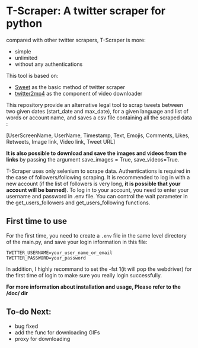 # T-Scraper: A twitter scraper for python 

compared with other twitter scrapers, T-Scraper is more:
- simple
- unlimited
- without any authentications

This tool is based on:
- [Sweet](https://github.com/Altimis/Scweet) as the basic method of twitter scraper
- [twitter2mp4](https://github.com/f-rog/twitter2mp4) as the component of video downloader

This repository provide an alternative legal tool to scrap tweets between two given dates (start_date and max_date), for a given language and list of words or account name, and saves a csv file containing all the scraped data :

[UserScreenName, UserName, Timestamp, Text, Emojis, Comments, Likes, Retweets, Image link, Video link, Tweet URL]

**It is also possible to download and save the images and videos from the links** by passing the argument save_images = True, save_videos=True. 

T-Scraper uses only selenium to scrape data. Authentications is required in the case of followers/following scraping. It is recommended to log in with a new account (if the list of followers is very long, **it is possible that your account will be banned**). To log in to your account, you need to enter your username and password in .env file. You can control the wait parameter in the get_users_followers and get_users_following functions.

## First time to use

For the first time, you need to create a `.env` file in the same level directory of the main.py, and save your login information in this file:
```
TWITTER_USERNAME=your_user_name_or_email
TWITTER_PASSWORD=your_password
```
In addition, I highly recommand to set the -fst 1(it will pop the webdriver) for the first time of login to make sure you really login successfully.

**For more information about installation and usage, Please refer to the /doc/ dir**

## To-do Next:
- bug fixed
- add the func for downloading GIFs
- proxy for downloading

